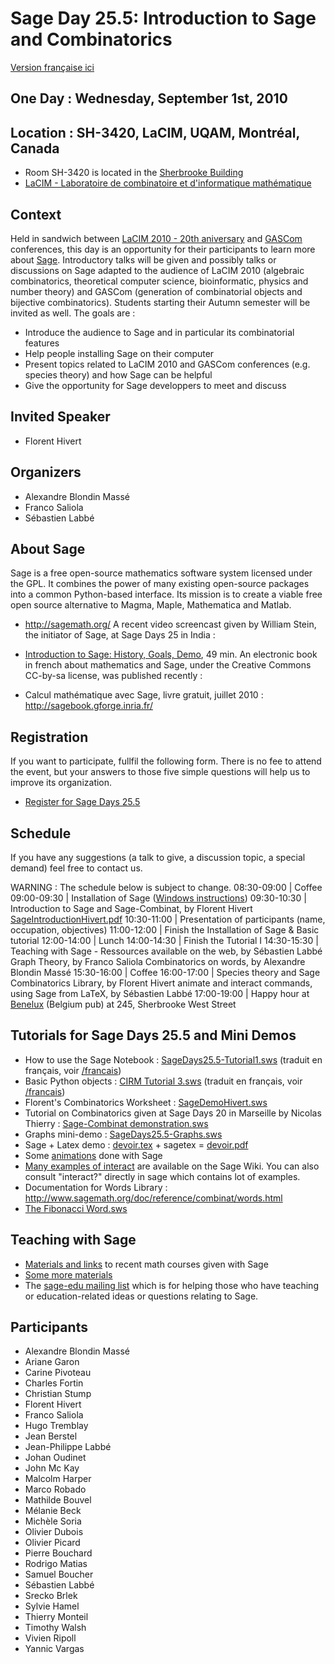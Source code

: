 

# Sage Day 25.5: Introduction to Sage and Combinatorics

<a href="/days25.5/francais">Version française ici</a> 


## One Day : Wednesday, September 1st, 2010


## Location : SH-3420, LaCIM, UQAM, Montréal, Canada

   * Room SH-3420 is located in the <a class="http" href="http://www.uqam.ca/campus/pavillons/sh.htm">Sherbrooke Building</a> 
   * <a class="http" href="http://lacim.uqam.ca/">LaCIM - Laboratoire de combinatoire et d'informatique mathématique</a> 

## Context

Held in sandwich between <a class="http" href="http://lacim2010.lacim.uqam.ca/">LaCIM 2010 - 20th aniversary</a> and <a class="http" href="http://gascom2010.lacim.uqam.ca/">GASCom</a> conferences, this day is an opportunity for their participants to learn more about <a class="http" href="http://sagemath.org/">Sage</a>. Introductory talks will be given and possibly talks or discussions on Sage adapted to the audience of LaCIM 2010 (algebraic combinatorics, theoretical computer science, bioinformatic, physics and number theory) and GASCom (generation of combinatorial objects and bijective combinatorics). Students starting their Autumn semester will be invited as well. The goals are : 

   * Introduce the audience to Sage and in particular its combinatorial features 
   * Help people installing Sage on their computer 
   * Present topics related to LaCIM 2010 and GASCom conferences (e.g. species theory) and how Sage can be helpful 
   * Give the opportunity for Sage developpers to meet and discuss 

## Invited Speaker

   * Florent Hivert 

## Organizers

   * Alexandre Blondin Massé 
   * Franco Saliola 
   * Sébastien Labbé 

## About Sage

Sage is a free open-source  mathematics software system licensed under the GPL. It combines the power of many existing open-source packages into a common Python-based interface. Its mission is to create a viable free open source alternative to Magma, Maple, Mathematica and Matlab. 

   * <a href="http://sagemath.org/">http://sagemath.org/</a> 
A recent video screencast given by William Stein, the initiator of Sage, at Sage Days 25 in India : 

   * <a class="http" href="http://vimeo.com/13986940">Introduction to Sage: History, Goals, Demo</a>, 49 min. 
An electronic book in french about mathematics and Sage, under the Creative Commons CC-by-sa license, was published recently :  

   * Calcul mathématique avec Sage, livre gratuit, juillet 2010 : <a href="http://sagebook.gforge.inria.fr/">http://sagebook.gforge.inria.fr/</a>  

## Registration

If you want to participate, fullfil the following form. There is no fee to attend the event, but your answers to those five simple questions will help us to improve its organization. 

   * <a class="https" href="https://spreadsheets.google.com/viewform?formkey=dE1mc0N2M3lJQlpyN244MTdHOTdRUXc6MQ">Register for Sage Days 25.5</a> 

## Schedule

If you have any suggestions (a talk to give, a discussion topic, a special demand) feel free to contact us. 

WARNING : The schedule below is subject to change. 
08:30-09:00 | Coffee
09:00-09:30 | Installation of Sage (<a href="/days25.5/win_install">Windows instructions</a>) 
09:30-10:30 | Introduction to Sage and Sage-Combinat, by Florent Hivert <a href="days25.5/SageIntroductionHivert.pdf">SageIntroductionHivert.pdf</a>
10:30-11:00 | Presentation of participants (name, occupation, objectives) 
11:00-12:00 | Finish the Installation of Sage & Basic tutorial
12:00-14:00 | Lunch
14:00-14:30 | Finish the Tutorial I
14:30-15:30 | Teaching with Sage - Ressources available on the web, by Sébastien Labbé
Graph Theory, by Franco Saliola
Combinatorics on words, by Alexandre Blondin Massé
15:30-16:00 | Coffee
16:00-17:00 | Species theory and Sage Combinatorics Library, by Florent Hivert
animate and interact commands, using Sage from LaTeX, by Sébastien Labbé 
17:00-19:00 | Happy hour at <a class="http" href="http://www.brasseriebenelux.com/">Benelux</a> (Belgium pub) at 245, Sherbrooke West Street


## Tutorials for Sage Days 25.5 and Mini Demos

   * How to use the Sage Notebook : <a href="days25.5/SageDays25.5-Tutorial1.sws">SageDays25.5-Tutorial1.sws</a> (traduit en français, voir <a href="/days25.5/francais">/francais</a>) 
   * Basic Python objects : <a class="http" href="http://sage.math.washington.edu/home/slabbe/days20/CIRM%20Tutorial%203.sws">CIRM Tutorial 3.sws</a> (traduit en français, voir <a href="/days25.5/francais">/francais</a>) 
   * Florent's Combinatorics Worksheet : <a href="days25.5/SageDemoHivert.sws">SageDemoHivert.sws</a> 
   * Tutorial on Combinatorics given at Sage Days 20 in Marseille by Nicolas Thierry : <a class="http" href="http://sage.math.washington.edu/home/slabbe/days20/NicolasThierry%20-%20sage-combinat%20demonstration.sws">Sage-Combinat demonstration.sws</a> 
   * Graphs mini-demo : <a href="days25.5/SageDays25.5-Graphs.sws">SageDays25.5-Graphs.sws</a> 
   * Sage + Latex demo : <a href="days25.5/devoir.tex">devoir.tex</a> + sagetex = <a href="days25.5/devoir.pdf">devoir.pdf</a> 
   * Some <a href="/days25.5/../animate">animations</a> done with Sage 
   * <a href="/days25.5/../interact">Many examples of interact</a> are available on the Sage Wiki. You can also consult "interact?" directly in sage which contains lot of examples. 
   * Documentation for Words Library : <a href="http://www.sagemath.org/doc/reference/combinat/words.html">http://www.sagemath.org/doc/reference/combinat/words.html</a> 
   * <a href="days25.5/The Fibonacci Word.sws">The Fibonacci Word.sws</a> 

## Teaching with Sage

   * <a class="http" href="http://wiki.sagemath.org/Teaching_with_SAGE">Materials and links</a> to recent math courses given with Sage 
   * <a class="http" href="http://wiki.sagemath.org/Teaching_using_SAGE">Some more materials</a> 
   * The <a class="http" href="http://groups.google.com/group/sage-edu">sage-edu mailing list</a> which is for helping those who have teaching or education-related ideas or questions relating to Sage. 

## Participants

   * Alexandre Blondin Massé 
   * Ariane Garon 
   * Carine Pivoteau 
   * Charles Fortin 
   * Christian Stump 
   * Florent Hivert 
   * Franco Saliola 
   * Hugo Tremblay 
   * Jean Berstel 
   * Jean-Philippe Labbé 
   * Johan Oudinet 
   * John Mc Kay 
   * Malcolm Harper 
   * Marco Robado 
   * Mathilde Bouvel 
   * Mélanie Beck 
   * Michèle Soria 
   * Olivier Dubois 
   * Olivier Picard 
   * Pierre Bouchard 
   * Rodrigo Matias 
   * Samuel Boucher 
   * Sébastien Labbé 
   * Srecko Brlek 
   * Sylvie Hamel 
   * Thierry Monteil 
   * Timothy Walsh 
   * Vivien Ripoll 
   * Yannic Vargas 